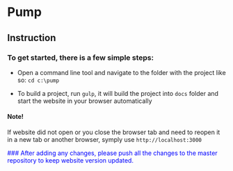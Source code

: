 # Pump

## Instruction

### To get started, there is a few simple steps:

- Open a command line tool and navigate to the folder with the project like so:
`cd c:\pump`

- To build a project, run `gulp`, it will build the project into `docs` folder and start the website in your browser automatically

#### Note!

If website did not open or you close the browser tab and need to reopen it in a new tab or another browser, symply use 
`http://localhost:3000`

<span style="color: blue;">
### After adding any changes, please push all the changes to the master repository to keep website version updated.
</span>
